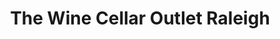 ---
title: "The Wine Cellar Outlet Raleigh"
url: /raleigh/the-wine-cellar-outlet-raleigh/
shop: Wein
---